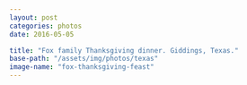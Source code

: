 ```yaml
---
layout: post
categories: photos
date: 2016-05-05

title: "Fox family Thanksgiving dinner. Giddings, Texas."
base-path: "/assets/img/photos/texas"
image-name: "fox-thanksgiving-feast"
---
```

